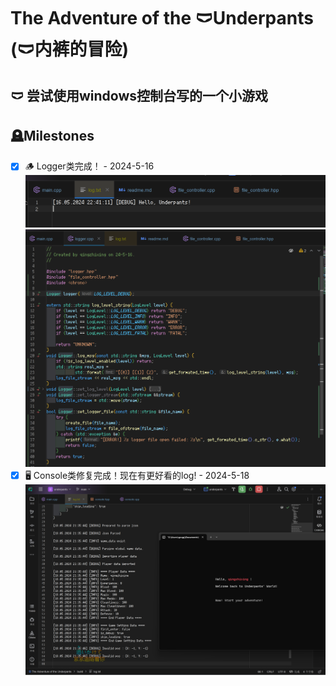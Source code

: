 # The Adventure of the 🩲Underpants (🩲内裤的冒险)

## 🩲 尝试使用windows控制台写的一个小游戏

## 🪦Milestones

- [x] 🪵 Logger类完成！ - 2024-5-16
  ![logger_write](./assets/imgs/logger_write-2024-5-16.png)
  ![logger_src](./assets/imgs/logger_src-2024-5-16.png)
- [x] 🖥️ Console类修复完成！现在有更好看的log! - 2024-5-18
  ![console fix better log](assets/imgs/Console_fixed-better_log-2024-5-18.png)